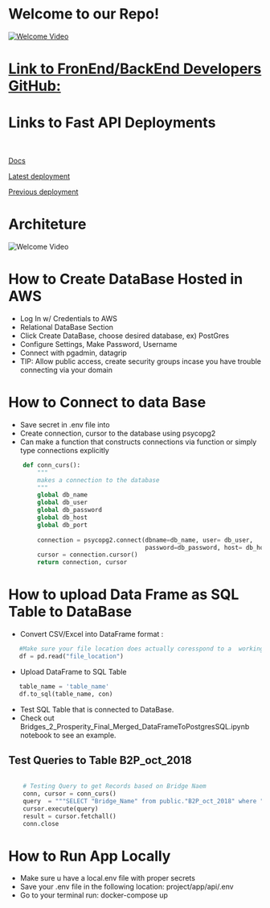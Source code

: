 # Welcome to our Repo! 
[![Welcome Video](https://imgur.com/7gaai5K.png)](https://youtu.be/1qVVODfPtto)
# [Link to FronEnd/BackEnd Developers GitHub:](https://github.com/JonRivera/Labs28-Bridges-D-FE?organization=JonRivera&organization=JonRivera)
# Links to Fast API Deployments
<p>&nbsp;</p>

[Docs](https://docs.labs.lambdaschool.com/data-science/)

[Latest deployment](https://lab28dsk.bridgestoprosperity.dev/)

[Previous deployment](https://b2pmergefinal.bridgestoprosperity.dev/)

# Architeture

![Welcome Video](https://github.com/Lambda-School-Labs/bridges-to-prosperity-ds-d/blob/main/assets/Flowchart.png)

# How to Create DataBase Hosted in AWS 
- Log In w/ Credentials to AWS
- Relational DataBase Section
- Click Create DataBase, choose desired database, ex) PostGres
- Configure Settings, Make Password, Username
- Connect with pgadmin, datagrip
- TIP: Allow public access, create security groups incase you have trouble connecting via your domain

# How to Connect to data Base
- Save secret in .env file into 
- Create connection, cursor to the database using psycopg2
- Can make a function that constructs connections via function or simply type connections explicitly
```python
    def conn_curs():
        """
        makes a connection to the database
        """
        global db_name
        global db_user
        global db_password
        global db_host
        global db_port
        
        connection = psycopg2.connect(dbname=db_name, user= db_user,
                                      password=db_password, host= db_host,port=db_port)
        cursor = connection.cursor()
        return connection, cursor
```
# How to upload Data Frame as SQL Table to DataBase
- Convert CSV/Excel into DataFrame format : 
```python 
   #Make sure your file location does actually coresspond to a  working link
   df = pd.read("file_location")
```
- Upload DataFrame to SQL Table
```python   
   table_name = 'table_name'
   df.to_sql(table_name, con)
```
- Test SQL Table that is connected to DataBase.
- Check out Bridges_2_Prosperity_Final_Merged_DataFrameToPostgresSQL.ipynb notebook to see an example.

## Test Queries to Table B2P_oct_2018

```python
    
    # Testing Query to get Records based on Bridge Naem
    conn, cursor = conn_curs()
    query  = """SELECT "Bridge_Name" from public."B2P_oct_2018" where "Bridge_Name" = 'Bukinga' LIMIT 1;"""
    cursor.execute(query)
    result = cursor.fetchall()
    conn.close
```

# How to Run App Locally
- Make sure u have a local.env file with proper secrets
- Save your .env file in the following location: project/app/api/.env 
- Go to your terminal run: docker-compose up






